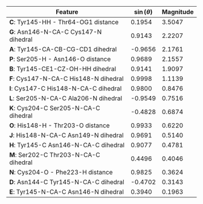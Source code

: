 | Feature | $\sin \left( \theta \right)$ | Magnitude |
|---------|------------|-----------|
| **C**: Tyr145-HH - Thr64-OG1 distance | 0.1954 | 3.5047 |
| **G**: Asn146-N-CA-C Cys147-N dihedral | 0.9143 | 2.2207 |
| **A**: Tyr145-CA-CB-CG-CD1 dihedral | -0.9656 | 2.1761 |
| **P**: Ser205-H - Asn146-O distance | 0.9689 | 2.1557 |
| **B**: Tyr145-CE1-CZ-OH-HH dihedral | 0.9141 | 1.9097 |
| **F**: Cys147-N-CA-C His148-N dihedral | 0.9998 | 1.1139 |
| **I**: Cys147-C His148-N-CA-C dihedral | 0.9800 | 0.8476 |
| **L**: Ser205-N-CA-C Ala206-N dihedral | -0.9549 | 0.7516 |
| **K**: Cys204-C Ser205-N-CA-C dihedral | -0.4828 | 0.6874 |
| **O**: His148-H - Thr203-O distance | 0.9933 | 0.6220 |
| **J**: His148-N-CA-C Asn149-N dihedral | 0.9691 | 0.5140 |
| **H**: Tyr145-C Asn146-N-CA-C dihedral | 0.9077 | 0.4781 |
| **M**: Ser202-C Thr203-N-CA-C dihedral | 0.4496 | 0.4046 |
| **N**: Cys204-O - Phe223-H distance | 0.9825 | 0.3624 |
| **D**: Asn144-C Tyr145-N-CA-C dihedral | -0.4702 | 0.3143 |
| **E**: Tyr145-N-CA-C Asn146-N dihedral | 0.3940 | 0.1963 |
